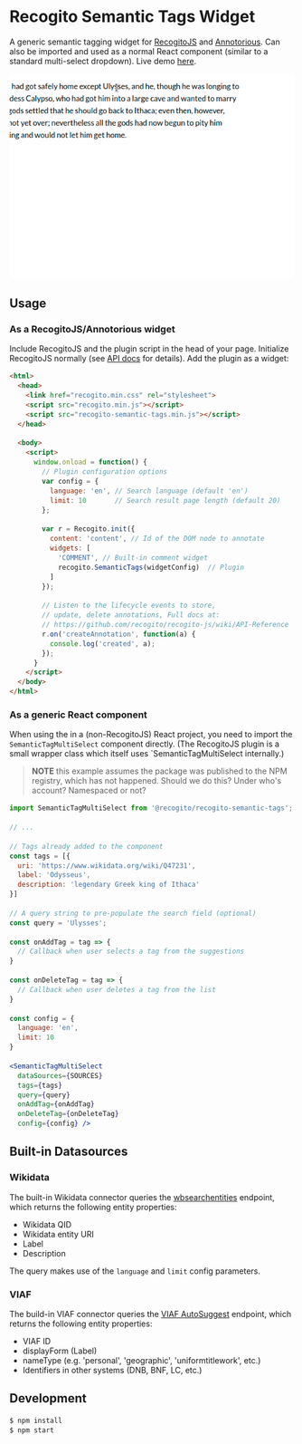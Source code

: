 # Recogito Semantic Tags Widget

A generic semantic tagging widget for [RecogitoJS](https://github.com/recogito/recogito-js) 
and [Annotorious](https://github.com/recogito/annotorious). Can also be imported and used
as a normal React component (similar to a standard multi-select dropdown). Live demo
[here](https://recogito-semantic-tags.netlify.app/).

![Example](screencast.gif)

## Usage

### As a RecogitoJS/Annotorious widget

Include RecogitoJS and the plugin script in the head of your page. Initialize RecogitoJS
normally (see [API docs](https://github.com/recogito/recogito-js/wiki/API-Reference) for
details). Add the plugin as a widget:

```html
<html>
  <head>
    <link href="recogito.min.css" rel="stylesheet">
    <script src="recogito.min.js"></script>
    <script src="recogito-semantic-tags.min.js"></script>
  </head>

  <body>
    <script>
      window.onload = function() {
        // Plugin configuration options
        var config = {
          language: 'en', // Search language (default 'en')
          limit: 10       // Search result page length (default 20)
        };

        var r = Recogito.init({
          content: 'content', // Id of the DOM node to annotate
      	  widgets: [
            'COMMENT', // Built-in comment widget
            recogito.SemanticTags(widgetConfig)  // Plugin
          ]
        });

        // Listen to the lifecycle events to store, 
        // update, delete annotations, Full docs at:
        // https://github.com/recogito/recogito-js/wiki/API-Reference
        r.on('createAnnotation', function(a) {
          console.log('created', a);
        });
      }
    </script>
  </body>
</html>
```

### As a generic React component

When using the in a (non-RecogitoJS) React project, you need to import
the `SemanticTagMultiSelect` component directly. (The RecogitoJS plugin
is a small wrapper class which itself uses `SemanticTagMultiSelect 
internally.)

> __NOTE__ this example assumes the package was published to the NPM registry,
> which has not happened. Should we do this? Under who's account? Namespaced
> or not?

```jsx
import SemanticTagMultiSelect from '@recogito/recogito-semantic-tags';

// ...

// Tags already added to the component 
const tags = [{
  uri: 'https://www.wikidata.org/wiki/Q47231',
  label: 'Odysseus',
  description: 'legendary Greek king of Ithaca'
}]

// A query string to pre-populate the search field (optional)
const query = 'Ulysses';

const onAddTag = tag => {
  // Callback when user selects a tag from the suggestions
}

const onDeleteTag = tag => {
  // Callback when user deletes a tag from the list
}

const config = {
  language: 'en',
  limit: 10 
}

<SemanticTagMultiSelect 
  dataSources={SOURCES}
  tags={tags}
  query={query}
  onAddTag={onAddTag}
  onDeleteTag={onDeleteTag}
  config={config} />
```

## Built-in Datasources

### Wikidata

The built-in Wikidata connector queries the [wbsearchentities](https://www.wikidata.org/w/api.php?action=help&modules=wbsearchentities)
endpoint, which returns the following entity properties:

- Wikidata QID
- Wikidata entity URI
- Label
- Description

The query makes use of the `language` and `limit` config parameters.

### VIAF

The build-in VIAF connector queries the [VIAF AutoSuggest](https://platform.worldcat.org/api-explorer/apis/VIAF/AuthorityCluster/AutoSuggest)
endpoint, which returns the following entity properties:

- VIAF ID
- displayForm (Label)
- nameType (e.g. 'personal', 'geographic', 'uniformtitlework', etc.)
- Identifiers in other systems (DNB, BNF, LC, etc.)

## Development

```sh
$ npm install
$ npm start
```

